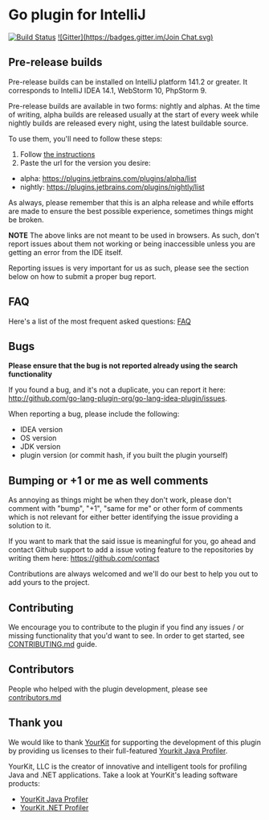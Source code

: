 # Go plugin for IntelliJ
[![Build Status](https://travis-ci.org/go-lang-plugin-org/go-lang-idea-plugin.png?branch=v1.0.0-alpha0)](https://travis-ci.org/go-lang-plugin-org/go-lang-idea-plugin) [![Gitter](https://badges.gitter.im/Join Chat.svg)](https://gitter.im/go-lang-plugin-org/go-lang-idea-plugin?utm_source=badge&utm_medium=badge&utm_campaign=pr-badge&utm_content=badge)

## Pre-release builds

Pre-release builds can be installed on IntelliJ platform 141.2 or greater. It corresponds to IntelliJ IDEA 14.1, WebStorm 10, PhpStorm 9.

Pre-release builds are available in two forms: nightly and alphas. At the time
of writing, alpha builds are released usually at the start of every week while
nightly builds are released every night, using the latest buildable source.

To use them, you'll need to follow these steps:

1. Follow [the instructions](https://www.jetbrains.com/idea/help/managing-enterprise-plugin-repositories.html)
1. Paste the url for the version you desire:
 - alpha: https://plugins.jetbrains.com/plugins/alpha/list
 - nightly: https://plugins.jetbrains.com/plugins/nightly/list

As always, please remember that this is an alpha release and while efforts are
made to ensure the best possible experience, sometimes things might be broken.

**NOTE**
The above links are not meant to be used in browsers. As such, don't report issues
about them not working or being inaccessible unless you are getting an error from
the IDE itself.

Reporting issues is very important for us as such, please see the section below
on how to submit a proper bug report.

## FAQ

Here's a list of the most frequent asked questions: [FAQ](https://github.com/go-lang-plugin-org/go-lang-idea-plugin/wiki/FAQ)
 
## Bugs

**Please ensure that the bug is not reported already using the search functionality**

If you found a bug, and it's not a duplicate, you can report it here:
<http://github.com/go-lang-plugin-org/go-lang-idea-plugin/issues>.

When reporting a bug, please include the following:
- IDEA version
- OS version
- JDK version
- plugin version (or commit hash, if you built the plugin yourself)

## Bumping or +1 or me as well comments

As annoying as things might be when they don't work, please don't comment with
"bump", "+1", "same for me" or other form of comments which is not relevant for
either better identifying the issue providing a solution to it.

If you want to mark that the said issue is meaningful for you, go ahead and
contact Github support to add a issue voting feature to the repositories by
writing them here: https://github.com/contact

Contributions are always welcomed and we'll do our best to help you out to add
yours to the project.

## Contributing

We encourage you to contribute to the plugin if you find any issues / or missing
functionality that you'd want to see. In order to get started, see
[CONTRIBUTING.md](CONTRIBUTING.md) guide.

## Contributors

People who helped with the plugin development, please see [contributors.md](contributors.md)

## Thank you

We would like to thank [YourKit](http://www.yourkit.com) for supporting the development
of this plugin by providing us licenses to their full-featured [Yourkit Java Profiler](http://www.yourkit.com/java/profiler/index.jsp).

YourKit, LLC is the creator of innovative and intelligent tools for profiling
Java and .NET applications. Take a look at YourKit's leading software products:

- [YourKit Java Profiler](http://www.yourkit.com/java/profiler/index.jsp)
- [YourKit .NET Profiler](http://www.yourkit.com/.net/profiler/index.jsp)
